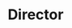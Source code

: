 ---
name: Paul Berkman
event: June 2018
title: Director
institution: Science Diplomacy Center at Tufts University
portrait: '/img/paul-berkman.jpg'
bio: >
    <p>Paul Arthur Berkman is a professor of practice in science diplomacy and directs the Science Diplomacy Center at The Fletcher School of Law and Diplomacy at Tufts University. He is an internationally-renowned scientist, explorer, educator and author who has made significant contributions to the sustainable development of our world during the past three decades. He is especially motivated to establish connections between science, diplomacy and information technology to promote cooperation and prevent discord for good governance of regions beyond sovereign jurisdictions – which account for nearly 70% of the Earth.</p>
    <p>Paul was a visiting professor at the University of California at the age of 24, after wintering in Antarctica on a SCUBA research expedition the previous year, and travelled to all seven continents before the age of 30. He was former head of the Arctic Ocean Geopolitics Programme at the University of Cambridge and a research professor at the University of California Santa Barbara.</p>
    <p>In September 2015, Prof. Berkman joined The Fletcher School as professor of practice in science diplomacy. In addition, he is the founder and sole-owner of EvREsearch LTD, chief executive of DigIn (Digital Integration Technology Limited) and chair of the Foundation for the Good Governance of International Spaces.</p>
    <p>Prof. Berkman also is the coordinator of the international Arctic Options and Pan-Arctic Options projects, which are funded by government agencies from 2013-2020, and address Holistic Integration for Arctic Coastal-Marine Sustainability. He convened and chaired the Antarctic Treaty Summit in Washington, DC on the 50th anniversary of the Antarctic Treaty, involving 40 sponsoring institutions from around the world, a keynote address from the United Nations Secretary-General, and adoption of a joint resolution with unanimous consent in the United States House of Representatives and the United States Senate. He also convened the NATO advanced research workshop that became the first formal dialogue between NATO and Russia regarding Arctic security, stimulating subsequent presentations to the Norwegian Parliament and NATO Maritime Command.</p>
    <p>Professor Berkman co-convened and chaired the Workshop on Safe Ship Operations in the Arctic Ocean at the International Maritime Organization with more than seventy participating organizations. He also co-chaired the International Conference on Data Sharing and Integration for Global Sustainability convened by the International Council of Science / World Data System and Committee on Data for Science and Technology.</p>
    <p>Professor Berkman serves as an expert consultant and principal investigator on diverse international projects, sharing insights directly with heads of state and other government leaders as well as captains of industry. He is interviewed regularly by newspapers and magazines as well as by radio and television. He has an extensive record of interdisciplinary publication and among his books are: "Environmental Security in the Arctic Ocean" (Springer, 2012); "Science Diplomacy: Antarctica, Science and the Governance of International Spaces" (Smithsonian Institution Scholarly Press, 2011); "Environmental Security in the Arctic Ocean: Promoting Cooperation and Preventing Conflict" (Berkman, Routledge, 2010); and "Science into Policy: Global Lessons from Antarctica" (Academic Press, 2002).</p>
    <p>For his contributions, Professor Berkman has received the following recognition: the Antarctic Service Medal from the United States Congress; NASA Faculty Fellowship at the Jet Propulsion Laboratory, California Institute of Technology; Byrd Fellowship at The Ohio State University; Japan Society for the Promotion of Science Fellowship at the National Institute of Polar Research in Japan; Erskine Fellowship in the Gateway Antarctica, University of Canterbury in New Zealand; and Fulbright Distinguished Scholarship at the University of Cambridge in the United Kingdom as well as being elected to the Norwegian Scientific Academy for Polar Research. Paul has a master’s degree and doctorate in biological oceanography from the University of Rhode Island, where he was a National Science Foundation Graduate Fellow. Paul is happily married with two daughters.</p>
---